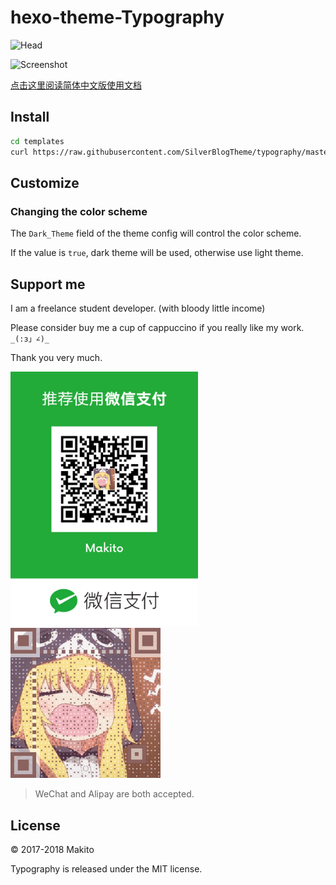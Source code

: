 hexo-theme-Typography
======

![Head](https://github.com/SumiMakito/hexo-theme-typography/blob/master/_art/head.png?raw=true)

![Screenshot](https://github.com/SumiMakito/hexo-theme-typography/blob/master/_art/screenshot.png?raw=true)

[点击这里阅读简体中文版使用文档](https://github.com/silverblogtheme/typography/blob/master/README_zh-CN.md)

## Install

```bash
cd templates
curl https://raw.githubusercontent.com/SilverBlogTheme/typography/master/install.sh | bash
```

## Customize

### Changing the color scheme

The `Dark_Theme` field of the theme config will control the color scheme.

If the value is `true`, dark theme will be used, otherwise use light theme.

## Support me

I am a freelance student developer. (with bloody little income)

Please consider buy me a cup of cappuccino if you really like my work. `_(:з」∠)_` 

Thank you very much.

<img width="300" src="https://raw.githubusercontent.com/SumiMakito/Misc/master/wechat-2.png" alt="WeChat QR code">

<img width="240" src="https://raw.githubusercontent.com/SumiMakito/Misc/master/alipay-2.jpg" alt="Alipay QR code">

> WeChat and Alipay are both accepted.

## License

© 2017-2018 Makito

Typography is released under the MIT license.
